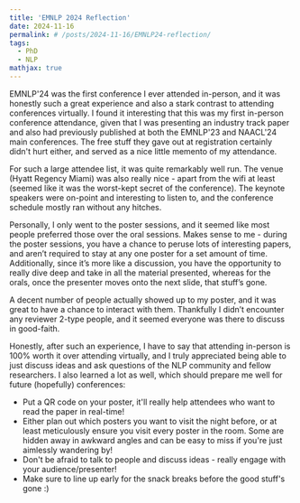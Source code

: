 ```yaml
---
title: 'EMNLP 2024 Reflection'
date: 2024-11-16
permalink: # /posts/2024-11-16/EMNLP24-reflection/
tags:
  - PhD
  - NLP
mathjax: true
---
```


EMNLP'24 was the first conference I ever attended in-person, and it was honestly such a great experience and also a stark contrast to attending conferences virtually. I found it interesting that this was my first in-person conference attendance, given that I was presenting an industry track paper and also had previously published at both the EMNLP'23 and NAACL'24 main conferences. The free stuff they gave out at registration certainly didn't hurt either, and served as a nice little memento of my attendance. 

For such a large attendee list, it was quite remarkably well run. The venue (Hyatt Regency Miami) was also really nice - apart from the wifi at least (seemed like it was the worst-kept secret of the conference). The keynote speakers were on-point and interesting to listen to, and the conference schedule mostly ran without any hitches. 

Personally, I only went to the poster sessions, and it seemed like most people preferred those over the oral sessions. Makes sense to me - during the poster sessions, you have a chance to peruse lots of interesting papers, and aren’t required to stay at any one poster for a set amount of time. Additionally, since it’s more like a discussion, you have the opportunity to really dive deep and take in all the material presented, whereas for the orals, once the presenter moves onto the next slide, that stuff’s gone.

A decent number of people actually showed up to my poster, and it was great to have a chance to interact with them. Thankfully I didn’t encounter any reviewer 2-type people, and it seemed everyone was there to discuss in good-faith. 

Honestly, after such an experience, I have to say that attending in-person is 100% worth it over attending virtually, and I truly appreciated being able to just discuss ideas and ask questions of the NLP community and fellow researchers. I also learned a lot as well, which should prepare me well for future (hopefully) conferences:

- Put a QR code on your poster, it'll really help attendees who want to read the paper in real-time!
- Either plan out which posters you want to visit the night before, or at least meticulously ensure you visit every poster in the room. Some are hidden away in awkward angles and can be easy to miss if you're just aimlessly wandering by!
- Don't be afraid to talk to people and discuss ideas - really engage with your audience/presenter!
- Make sure to line up early for the snack breaks before the good stuff's gone :)


